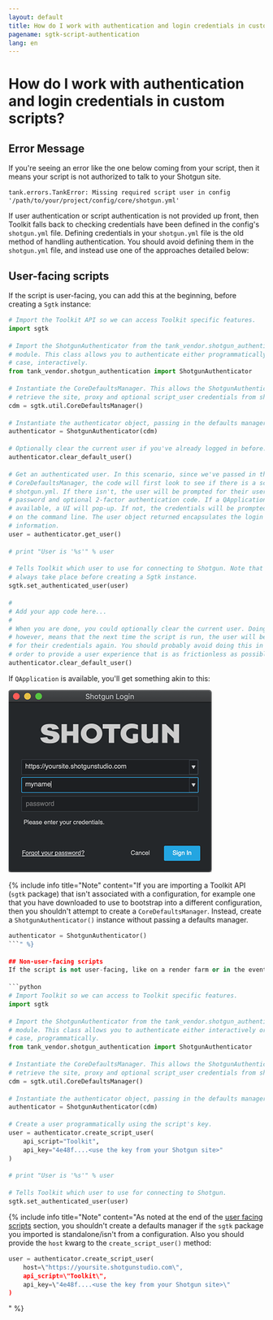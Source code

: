 ```yaml
---
layout: default
title: How do I work with authentication and login credentials in custom scripts?
pagename: sgtk-script-authentication
lang: en
---
```


# How do I work with authentication and login credentials in custom scripts?

## Error Message
If you're seeing an error like the one below coming from your script, then it means your script is not authorized to talk to your Shotgun site.

```text
tank.errors.TankError: Missing required script user in config '/path/to/your/project/config/core/shotgun.yml'
```
If user authentication or script authentication is not provided up front, then Toolkit falls back to checking credentials have been defined in the config's `shotgun.yml` file.
Defining credentials in your `shotgun.yml` file is the old method of handling authentication.
You should avoid defining them in the `shotgun.yml` file, and instead use one of the approaches detailed below:

## User-facing scripts
If the script is user-facing, you can add this at the beginning, before creating a `Sgtk` instance:

```python
# Import the Toolkit API so we can access Toolkit specific features.
import sgtk

# Import the ShotgunAuthenticator from the tank_vendor.shotgun_authentication
# module. This class allows you to authenticate either programmatically or, in this
# case, interactively.
from tank_vendor.shotgun_authentication import ShotgunAuthenticator

# Instantiate the CoreDefaultsManager. This allows the ShotgunAuthenticator to
# retrieve the site, proxy and optional script_user credentials from shotgun.yml
cdm = sgtk.util.CoreDefaultsManager()

# Instantiate the authenticator object, passing in the defaults manager.
authenticator = ShotgunAuthenticator(cdm)

# Optionally clear the current user if you've already logged in before.
authenticator.clear_default_user()

# Get an authenticated user. In this scenario, since we've passed in the
# CoreDefaultsManager, the code will first look to see if there is a script_user inside
# shotgun.yml. If there isn't, the user will be prompted for their username,
# password and optional 2-factor authentication code. If a QApplication is
# available, a UI will pop-up. If not, the credentials will be prompted
# on the command line. The user object returned encapsulates the login
# information.
user = authenticator.get_user()

# print "User is '%s'" % user

# Tells Toolkit which user to use for connecting to Shotgun. Note that this should
# always take place before creating a Sgtk instance.
sgtk.set_authenticated_user(user)

#
# Add your app code here...
#
# When you are done, you could optionally clear the current user. Doing so
# however, means that the next time the script is run, the user will be prompted
# for their credentials again. You should probably avoid doing this in
# order to provide a user experience that is as frictionless as possible.
authenticator.clear_default_user()
```

If `QApplication` is available, you'll get something akin to this:

![](./images/sign_in_window.png)

{% include info title="Note" content="If you are importing a Toolkit API (`sgtk` package) that isn't associated with a configuration, for example one that you have downloaded to use to bootstrap into a different configuration, then you shouldn't attempt to create a `CoreDefaultsManager`. Instead, create a `ShotgunAuthenticator()` instance without passing a defaults manager.
```python
authenticator = ShotgunAuthenticator()
```" %}

## Non-user-facing scripts
If the script is not user-facing, like on a render farm or in the event handler, you can add this at the beginning, before creating a Sgtk/Tank instance:

```python
# Import Toolkit so we can access to Toolkit specific features.
import sgtk

# Import the ShotgunAuthenticator from the tank_vendor.shotgun_authentication
# module. This class allows you to authenticate either interactively or, in this
# case, programmatically.
from tank_vendor.shotgun_authentication import ShotgunAuthenticator

# Instantiate the CoreDefaultsManager. This allows the ShotgunAuthenticator to
# retrieve the site, proxy and optional script_user credentials from shotgun.yml
cdm = sgtk.util.CoreDefaultsManager()

# Instantiate the authenticator object, passing in the defaults manager.
authenticator = ShotgunAuthenticator(cdm)

# Create a user programmatically using the script's key.
user = authenticator.create_script_user(
    api_script="Toolkit",
    api_key="4e48f....<use the key from your Shotgun site>"
)

# print "User is '%s'" % user

# Tells Toolkit which user to use for connecting to Shotgun.
sgtk.set_authenticated_user(user)
```

{% include info title="Note" content="As noted at the end of the [user facing scripts](#user-facing-scripts) section, you shouldn't create a defaults manager if the `sgtk` package you imported is standalone/isn't from a configuration. Also you should provide the `host` kwarg to the `create_script_user()` method:

```python
user = authenticator.create_script_user(
    host=\"https://yoursite.shotgunstudio.com\",
    api_script=\"Toolkit\",
    api_key=\"4e48f....<use the key from your Shotgun site>\"
)
```
   " %}
